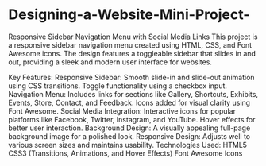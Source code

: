 # Designing-a-Website-Mini-Project-

Responsive Sidebar Navigation Menu with Social Media Links
This project is a responsive sidebar navigation menu created using HTML, CSS, and Font Awesome icons. The design features a toggleable sidebar that slides in and out, providing a sleek and modern user interface for websites.

Key Features:
Responsive Sidebar:
Smooth slide-in and slide-out animation using CSS transitions.
Toggle functionality using a checkbox input.
Navigation Menu:
Includes links for sections like Gallery, Shortcuts, Exhibits, Events, Store, Contact, and Feedback.
Icons added for visual clarity using Font Awesome.
Social Media Integration:
Interactive icons for popular platforms like Facebook, Twitter, Instagram, and YouTube.
Hover effects for better user interaction.
Background Design:
A visually appealing full-page background image for a polished look.
Responsive Design:
Adjusts well to various screen sizes and maintains usability.
Technologies Used:
HTML5
CSS3 (Transitions, Animations, and Hover Effects)
Font Awesome Icons
